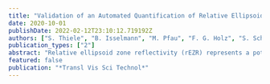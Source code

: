 ```yaml
---
title: "Validation of an Automated Quantification of Relative Ellipsoid Zone Reflectivity on Spectral Domain-Optical Coherence Tomography Images"
date: 2020-10-01
publishDate: 2022-02-12T23:10:12.719192Z
authors: ["S. Thiele", "B. Isselmann", "M. Pfau", "F. G. Holz", "S. Schmitz-Valckenberg", "Z. Wu", "R. H. Guymer", "C. D. Luu"]
publication_types: ["2"]
abstract: "Relative ellipsoid zone reflectivity (rEZR) represents a potential biomarker of photoreceptor health on spectral-domain optical coherence tomography (SD-OCT). Because manual quantification of rEZR is laborious and lacks of spatial resolution, automated quantification of the rEZR would be beneficial. The purpose of this study was to evaluate the reliability and reproducibility of an automated rEZR quantification method. The rEZR was acquired using a manual and an automated approach in eyes with age-related macular degeneration (AMD) and healthy controls. The rEZR obtained from both methods was compared and the agreement between the methods and their reproducibility assessed. 0.001). Overall, the limits of agreement between the manual and automated method were -7.5 to 7.3 arbitrary units (AU) and 95% of the data points had a difference in the rEZR between the methods of ±8.2%. An expected perfect reproducibility was observed for the automated method, whereas the manual method had a coefficient of repeatability of 6.3 arbitrary units. The automated quantification of rEZR method is reliable and reproducible. Further studies of the rEZR as a novel biomarker for AMD severity and progression are warranted. Automated quantification of SD-OCT-based rEZR allows for its comprehensive and longitudinal characterization evaluating its relevance as an in vivo biomarker of photoreceptor function and its prognostic value for AMD progression."
featured: false
publication: "*Transl Vis Sci Technol*"
---
```


